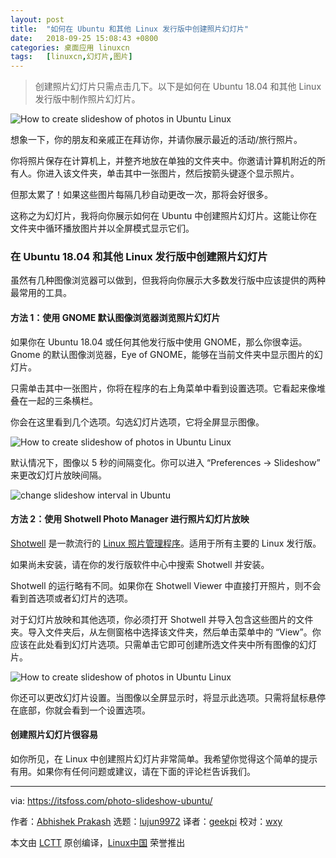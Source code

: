 ```yaml
---
layout: post
title:	"如何在 Ubuntu 和其他 Linux 发行版中创建照片幻灯片"
date:	2018-09-25 15:08:43 +0800 
categories:	桌面应用 linuxcn 
tags:	[linuxcn,幻灯片,图片]
---
```




> 
> 创建照片幻灯片只需点击几下。以下是如何在 Ubuntu 18.04 和其他 Linux 发行版中制作照片幻灯片。
> 
> 
> 


![How to create slideshow of photos in Ubuntu Linux](/Asserts/Images//attachment/album/201809/25/150844dpscmrp9gimrg99i.png)


想象一下，你的朋友和亲戚正在拜访你，并请你展示最近的活动/旅行照片。


你将照片保存在计算机上，并整齐地放在单独的文件夹中。你邀请计算机附近的所有人。你进入该文件夹​​，单击其中一张图片，然后按箭头键逐个显示照片。


但那太累了！如果这些图片每隔几秒自动更改一次，那将会好很多。


这称之为幻灯片，我将向你展示如何在 Ubuntu 中创建照片幻灯片。这能让你在文件夹中循环播放图片并以全屏模式显示它们。


### 在 Ubuntu 18.04 和其他 Linux 发行版中创建照片幻灯片


虽然有几种图像浏览器可以做到，但我将向你展示大多数发行版中应该提供的两种最常用的工具。


#### 方法 1：使用 GNOME 默认图像浏览器浏览照片幻灯片


如果你在 Ubuntu 18.04 或任何其他发行版中使用 GNOME，那么你很幸运。Gnome 的默认图像浏览器，Eye of GNOME，能够在当前文件夹中显示图片的幻灯片。


只需单击其中一张图片，你将在程序的右上角菜单中看到设置选项。它看起来像堆叠在一起的三条横栏。


你会在这里看到几个选项。勾选幻灯片选项，它将全屏显示图像。


![How to create slideshow of photos in Ubuntu Linux](/Asserts/Images//attachment/album/201809/25/150845lqntyyky22i7n8mq.jpg)


默认情况下，图像以 5 秒的间隔变化。你可以进入 “Preferences -> Slideshow” 来更改幻灯片放映间隔。


![change slideshow interval in Ubuntu](/Asserts/Images//attachment/album/201809/25/150845gu3dnvp6v8njulon.jpg)


#### 方法 2：使用 Shotwell Photo Manager 进行照片幻灯片放映


[Shotwell](https://wiki.gnome.org/Apps/Shotwell) 是一款流行的 [Linux 照片管理程序](https://itsfoss.com/linux-photo-management-software/)。适用于所有主要的 Linux 发行版。


如果尚未安装，请在你的发行版软件中心中搜索 Shotwell 并安装。


Shotwell 的运行略有不同。如果你在 Shotwell Viewer 中直接打开照片，则不会看到首选项或者幻灯片的选项。


对于幻灯片放映和其他选项，你必须打开 Shotwell 并导入包含这些图片的文件夹。导入文件夹后，从左侧窗格中选择该文件夹，然后单击菜单中的 “View”。你应该在此处看到幻灯片选项。只需单击它即可创建所选文件夹中所有图像的幻灯片。


![How to create slideshow of photos in Ubuntu Linux](/Asserts/Images//attachment/album/201809/25/150846cqcbt2obybc8p8ec.jpg)


你还可以更改幻灯片设置。当图像以全屏显示时，将显示此选项。只需将鼠标悬停在底部，你就会看到一个设置选项。


#### 创建照片幻灯片很容易


如你所见，在 Linux 中创建照片幻灯片非常简单。我希望你觉得这个简单的提示有用。如果你有任何问题或建议，请在下面的评论栏告诉我们。




---


via: <https://itsfoss.com/photo-slideshow-ubuntu/>


作者：[Abhishek Prakash](https://itsfoss.com/author/abhishek/) 选题：[lujun9972](https://github.com/lujun9972) 译者：[geekpi](https://github.com/geekpi) 校对：[wxy](https://github.com/wxy)


本文由 [LCTT](https://github.com/LCTT/TranslateProject) 原创编译，[Linux中国](https://linux.cn/) 荣誉推出
